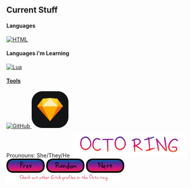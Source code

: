 
## Current Stuff

<h4>Languages</h4>
    <a href="https://developer.mozilla.org/en-US/docs/Web/HTML">
        <img src="https://skillicons.dev/icons?i=html" alt="HTML">
    </a>
  <h4>Languages i'm Learning</h4>
  <a href="https://www.lua.org/docs.html">
        <img src="https://skillicons.dev/icons?i=lua" alt="Lua">
<h4>Tools</h4>
    <a href="https://github.com/ikyih/">
        <img src="https://skillicons.dev/icons?i=github" alt="GitHub">
    </a>
     <a href="https://sketch.com">
        <img src="https://github.com/ikyih/more-spsific-skill-icons/raw/main/sketch48.svg" alt="GitHub">
    </a>
    
Prounouns:
She/They/He
[![](https://raw.githubusercontent.com/ssiskskk/Octo-ring-sunset/e8e97894565933b29bb50852644d7bd984fb3a73/octo-ring-main.png)](https://octo-ring.com/)  
[![](
https://raw.githubusercontent.com/ssiskskk/Octo-ring-sunset/main/octo-previous.png)](https://octo-ring.com/p/ikyih/prev) [![](https://raw.githubusercontent.com/ssiskskk/Octo-ring-sunset/82464f77a1c39408016397560b64431913a6ab43/octo-random.png)](https://octo-ring.com/p/ikyih/random) [![](https://raw.githubusercontent.com/ssiskskk/Octo-ring-sunset/7166afef37562ed246825b8b032d2004bb19b436/octo-next.png)](https://octo-ring.com/p/ikyih/next)  
[![](https://raw.githubusercontent.com/ssiskskk/Octo-ring-sunset/main/octo-bottoom.png)](https://octo-ring.com/)
